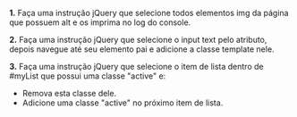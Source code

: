 **1.** Faça uma instrução jQuery que selecione todos elementos img da página que possuem alt e os imprima no log do console.

**2.** Faça uma instrução jQuery que selecione o input text pelo atributo, depois navegue até seu elemento pai e adicione a classe template nele.

**3.** Faça uma instrução jQuery que selecione o item de lista dentro de #myList que possui uma classe "active" e:

* Remova esta classe dele.
* Adicione uma classe "active" no próximo item de lista.